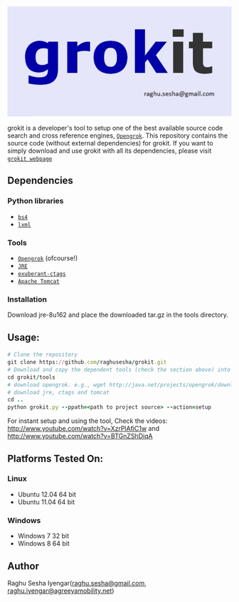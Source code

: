 ![Alt text](grokit.jpg?raw=true "grokit")

grokit is a developer's tool to setup one of the best available source code search and cross reference engines, [`Opengrok`](http://opengrok.github.io/OpenGrok/).
This repository contains the source code (without external dependencies) for grokit.  If you want to simply download and use grokit with all its dependencies, please visit [`grokit webpage`](http://grokit.pythonanywhere.com)

Dependencies
------------
### Python libraries
- [`bs4`](http://www.crummy.com/software/BeautifulSoup/bs4/download/4.3/)
- [`lxml`](https://pypi.python.org/pypi/lxml)

### Tools
- [`Opengrok`](http://opengrok.github.io/OpenGrok/) (ofcourse!)
- [`JRE`](http://www.oracle.com/technetwork/java/javase/downloads/index.html)
- [`exuberant-ctags`](http://ctags.sourceforge.net/)
- [`Apache Tomcat`](http://tomcat.apache.org/)


### Installation
Download jre-8u162 and place the downloaded tar.gz in the tools directory.

Usage:
------------
```ruby
# Clone the repository
git clone https://github.com/raghusesha/grokit.git
# Download and copy the dependent tools (check the section above) into the tools directory
cd grokit/tools
# download opengrok. e.g., wget http://java.net/projects/opengrok/downloads/download/opengrok-0.12.1.tar.gz
# download jre, ctags and tomcat
cd ..
python grokit.py --ppath=<path to project source> --action=setup
```
For instant setup and using the tool,
Check the videos: http://www.youtube.com/watch?v=XzrPlAfiC1w and http://www.youtube.com/watch?v=BTGnZShDiqA

Platforms Tested On:
------------
### Linux
- Ubuntu 12.04 64 bit
- Ubuntu 11.04 64 bit

### Windows
- Windows 7 32 bit
- Windows 8 64 bit

Author
------------
Raghu Sesha Iyengar(raghu.sesha@gmail.com, raghu.iyengar@agreeyamobility.net)
